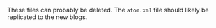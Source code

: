 These files can probably be deleted.
The `atom.xml` file should likely be replicated to the new blogs.
